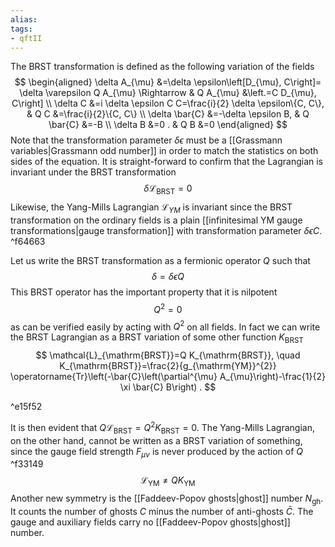 ```yaml
---
alias:
tags:
- qftII
---
```

The BRST transformation is defined as the following variation of the fields
$$
\begin{aligned}
\delta A_{\mu} &=\delta \epsilon\left[D_{\mu}, C\right]= \delta \varepsilon Q A_{\mu} \Rightarrow & Q A_{\mu} &\left.=C D_{\mu}, C\right] \\
\delta C &=i \delta \epsilon C C=\frac{i}{2} \delta \epsilon\{C, C\}, & Q C &=\frac{i}{2}\{C, C\} \\
\delta \bar{C} &=-\delta \epsilon B, & Q \bar{C} &=-B \\
\delta B &=0 . & Q B &=0
\end{aligned}
$$
Note that the transformation parameter $\delta \epsilon$ must be a [[Grassmann variables|Grassmann odd number]]  in order to match the statistics on both sides of the equation. It is straight-forward to confirm that the Lagrangian is invariant under the BRST transformation
$$
\delta \mathcal{L}_{\mathrm{BRST}}=0
$$
Likewise, the Yang-Mills Lagrangian $\mathcal{L}_{Y M}$ is invariant since the BRST transformation on the ordinary fields is a plain [[infinitesimal YM gauge transformations|gauge transformation]]  with transformation parameter $\delta \epsilon C$. ^f64663

Let us write the BRST transformation as a fermionic operator $Q$ such that
$$
\delta=\delta \epsilon Q
$$
This BRST operator has the important property that it is nilpotent
$$
Q^{2}=0
$$
as can be verified easily by acting with $Q^{2}$ on all fields. In fact we can write the BRST Lagrangian as a BRST variation of some other function $K_{\mathrm{BRST}}$
$$
\mathcal{L}_{\mathrm{BRST}}=Q K_{\mathrm{BRST}}, \quad K_{\mathrm{BRST}}=\frac{2}{g_{\mathrm{YM}}^{2}} \operatorname{Tr}\left(-\bar{C}\left(\partial^{\mu} A_{\mu}\right)-\frac{1}{2} \xi \bar{C} B\right) .
$$

^e15f52

It is then evident that $Q \mathcal{L}_{\mathrm{BRST}}=Q^{2} K_{\mathrm{BRST}}=0$. The Yang-Mills Lagrangian, on the other hand, cannot be written as a BRST variation of something, since the gauge field strength $F_{\mu \nu}$ is never produced by the action of $Q$ ^f33149
$$
\mathcal{L}_{\mathrm{YM}} \neq Q K_{\mathrm{YM}}
$$
Another new symmetry is the [[Faddeev-Popov ghosts|ghost]] number $N_{\mathrm{gh}}$. It counts the number of ghosts $C$ minus the number of anti-ghosts $\bar{C}$. The gauge and auxiliary fields carry no [[Faddeev-Popov ghosts|ghost]] number.